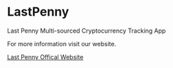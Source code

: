 # LastPenny
Last Penny Multi-sourced Cryptocurrency Tracking App

For more information visit our website.

[Last Penny Offical Website](https://emiralanyalioglu.com/lastpenny)
